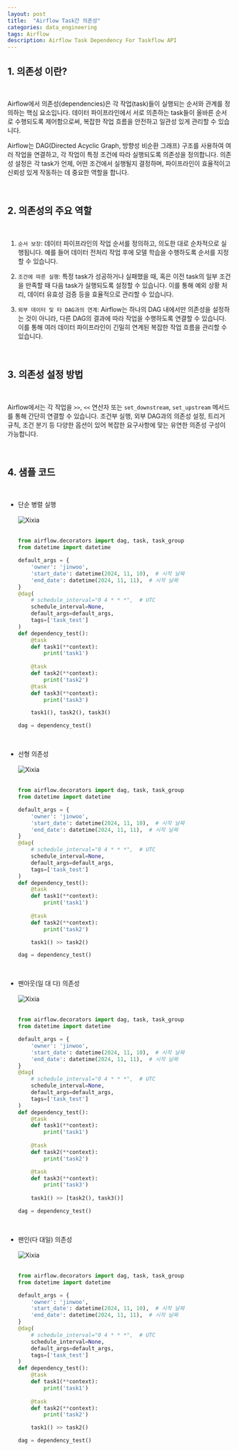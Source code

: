 ```yaml
---
layout: post
title:  "Airflow Task간 의존성"
categories: data_engineering
tags: Airflow
description: Airflow Task Dependency For Taskflow API
---
```


<h2>
    <span class = "jjw_h2_style">1. 의존성 이란? </span>
</h2>
<br>

Airflow에서 의존성(dependencies)은 각 작업(task)들이 실행되는 순서와 관계를 정의하는 핵심 요소입니다. 데이터 파이프라인에서 서로 의존하는 task들이 올바른 순서로 수행되도록 제어함으로써, 복잡한 작업 흐름을 안전하고 일관성 있게 관리할 수 있습니다.
<br>

Airflow는 DAG(Directed Acyclic Graph, 방향성 비순환 그래프) 구조를 사용하여 여러 작업을 연결하고, 각 작업이 특정 조건에 따라 실행되도록 의존성을 정의합니다. 의존성 설정은 각 task가 언제, 어떤 조건에서 실행될지 결정하며, 파이프라인이 효율적이고 신뢰성 있게 작동하는 데 중요한 역할을 합니다.

<br>

<h2>
    <span class = "jjw_h2_style">2. 의존성의 주요 역할 </span>
</h2>
<br>

1. `순서 보장`:
데이터 파이프라인의 작업 순서를 정의하고, 의도한 대로 순차적으로 실행됩니다. 예를 들어 데이터 전처리 작업 후에 모델 학습을 수행하도록 순서를 지정할 수 있습니다.

2. `조건에 따른 실행`:
특정 task가 성공하거나 실패했을 때, 혹은 이전 task의 일부 조건을 만족할 때 다음 task가 실행되도록 설정할 수 있습니다. 이를 통해 예외 상황 처리, 데이터 유효성 검증 등을 효율적으로 관리할 수 있습니다.

3. `외부 데이터 및 타 DAG과의 연계`:
Airflow는 하나의 DAG 내에서만 의존성을 설정하는 것이 아니라, 다른 DAG의 결과에 따라 작업을 수행하도록 연결할 수 있습니다. 이를 통해 여러 데이터 파이프라인이 긴밀히 연계된 복잡한 작업 흐름을 관리할 수 있습니다.

<br>

<h2>
    <span class = "jjw_h2_style">3. 의존성 설정 방법 </span>
</h2>
<br>

Airflow에서는 각 작업을 `>>`, `<<` 연산자 또는 `set_downstream`, `set_upstream` 메서드를 통해 간단히 연결할 수 있습니다.
조건부 실행, 외부 DAG과의 의존성 설정, 트리거 규칙, 조건 분기 등 다양한 옵션이 있어 복잡한 요구사항에 맞는 유연한 의존성 구성이 가능합니다.


<br>

<h2>
    <span class = "jjw_h2_style">4. 샘플 코드 </span>
</h2>

<br>

* 단순 병렬 실행 <br><br>
  ![Xixia](/assets/images/dataengineer/20241112airflowtaskdependency4.png)
  <br><br>
   ~~~python
   from airflow.decorators import dag, task, task_group
   from datetime import datetime
   
   default_args = {
       'owner': 'jinwoo',
       'start_date': datetime(2024, 11, 10),  # 시작 날짜
       'end_date': datetime(2024, 11, 11),  # 시작 날짜
   }
   @dag(
       # schedule_interval="0 4 * * *",  # UTC
       schedule_interval=None,
       default_args=default_args,
       tags=['task_test']
   )
   def dependency_test():
       @task
       def task1(**context):
           print('task1')
       
       @task
       def task2(**context):
           print('task2')
       @task
       def task3(**context):
           print('task3')
   
       task1(), task2(), task3()
   
   dag = dependency_test()
   ~~~
<br>

* 선형 의존성 <br><br>
  ![Xixia](/assets/images/dataengineer/20241112airflowtaskdependency1.png)
  <br><br>
   ~~~python
   from airflow.decorators import dag, task, task_group
   from datetime import datetime
   
   default_args = {
       'owner': 'jinwoo',
       'start_date': datetime(2024, 11, 10),  # 시작 날짜
       'end_date': datetime(2024, 11, 11),  # 시작 날짜
   }
   @dag(
       # schedule_interval="0 4 * * *",  # UTC
       schedule_interval=None,
       default_args=default_args,
       tags=['task_test']
   )
   def dependency_test():
       @task
       def task1(**context):
           print('task1')
       
       @task
       def task2(**context):
           print('task2')
   
       task1() >> task2()
   
   dag = dependency_test()
   ~~~
<br>

* 팬아웃(일 대 다) 의존성 <br><br>
  ![Xixia](/assets/images/dataengineer/20241112airflowtaskdependency2.png) <br><br>
  ~~~python
  from airflow.decorators import dag, task, task_group
  from datetime import datetime
  
  default_args = {
      'owner': 'jinwoo',
      'start_date': datetime(2024, 11, 10),  # 시작 날짜
      'end_date': datetime(2024, 11, 11),  # 시작 날짜
  }
  @dag(
      # schedule_interval="0 4 * * *",  # UTC
      schedule_interval=None,
      default_args=default_args,
      tags=['task_test']
  )
  def dependency_test():
      @task
      def task1(**context):
          print('task1')
      
      @task
      def task2(**context):
          print('task2')

      @task
      def task3(**context):
          print('task3')
      
      task1() >> [task2(), task3()]
  
  dag = dependency_test()
  ~~~
<br>

* 팬인(다 대일) 의존성 <br><br>
  ![Xixia](/assets/images/dataengineer/20241112airflowtaskdependency3.png)<br><br>
  ~~~python
  from airflow.decorators import dag, task, task_group
  from datetime import datetime
  
  default_args = {
      'owner': 'jinwoo',
      'start_date': datetime(2024, 11, 10),  # 시작 날짜
      'end_date': datetime(2024, 11, 11),  # 시작 날짜
  }
  @dag(
      # schedule_interval="0 4 * * *",  # UTC
      schedule_interval=None,
      default_args=default_args,
      tags=['task_test']
  )
  def dependency_test():
      @task
      def task1(**context):
          print('task1')
      
      @task
      def task2(**context):
          print('task2')
  
      task1() >> task2()
  
  dag = dependency_test()
  ~~~
